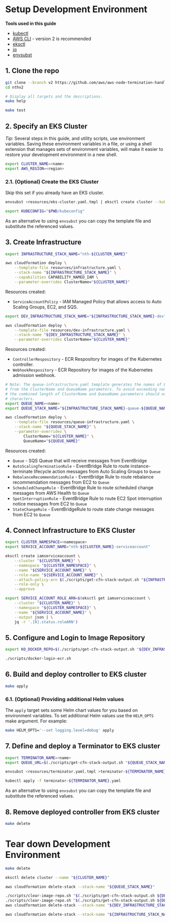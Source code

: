 # Setup Development Environment

**Tools used in this guide**
* [kubectl](https://docs.aws.amazon.com/eks/latest/userguide/install-kubectl.html)
* [AWS CLI](https://docs.aws.amazon.com/cli/latest/userguide/getting-started-install.html#getting-started-install-instructions) - version 2 is recommended
* [eksctl](https://docs.aws.amazon.com/eks/latest/userguide/eksctl.html)
* [jq](https://stedolan.github.io/jq/)
* [envsubst](https://www.gnu.org/software/gettext/manual/html_node/envsubst-Invocation.html)

## 1. Clone the repo

```sh
git clone --branch v2 https://github.com/aws/aws-node-termination-handler.git nthv2
cd nthv2

# Display all targets and the descriptions.
make help

make test
```

## 2. Specify an EKS Cluster

*Tip:* Several steps in this guide, and utility scripts, use environment variables. Saving these environment variables in a file, or using a shell extension that manages sets of environment variables, will make it easier to restore your development environment in a new shell.

```sh
export CLUSTER_NAME=<name>
export AWS_REGION=<region>
```

### 2.1. (Optional) Create the EKS Cluster

Skip this set if you already have an EKS cluster.

```sh
envsubst <resources/eks-cluster.yaml.tmpl | eksctl create cluster --kubeconfig "${PWD}/kubeconfig" -f -

export KUBECONFIG="$PWD/kubeconfig"
```

As an alternative to using `envsubst` you can copy the template file and substitute the referenced values.

## 3. Create Infrastructure

```sh
export INFRASTRUCTURE_STACK_NAME="nth-${CLUSTER_NAME}"

aws cloudformation deploy \
    --template-file resources/infrastructure.yaml \
    --stack-name "${INFRASTRUCTURE_STACK_NAME}" \
    --capabilities CAPABILITY_NAMED_IAM \
    --parameter-overrides ClusterName="${CLUSTER_NAME}"
```

Resources created:

* `ServiceAccountPolicy` - IAM Managed Policy that allows access to Auto Scaling Groups, EC2, and SQS.

```sh
export DEV_INFRASTRUCTURE_STACK_NAME="${INFRASTRUCTURE_STACK_NAME}-dev"

aws cloudformation deploy \
    --template-file resources/dev-infrastructure.yaml \
    --stack-name "${DEV_INFRASTRUCTURE_STACK_NAME}" \
    --parameter-overrides ClusterName="${CLUSTER_NAME}"
```

Resources created:

* `ControllerRespository` - ECR Respository for images of the Kubernetes controller.
* `WebhookRespository` - ECR Repository for images of the Kubernetes admission webhook.

```sh
# Note: The queue-infrastructure.yaml template generates the names of EventBridge rules
# from the ClusterName and QueueName parameters. To avoid exceeding name length limits
# the combined length of ClusterName and QueueName parameters should not exceed 51
# characters.
export QUEUE_NAME=<name>
export QUEUE_STACK_NAME="${INFRASTRUCTURE_STACK_NAME}-queue-${QUEUE_NAME}"

aws cloudformation deploy \
    --template-file resources/queue-infrastructure.yaml \
    --stack-name "${QUEUE_STACK_NAME}" \
    --parameter-overrides \
        ClusterName="${CLUSTER_NAME}" \
        QueueName="${QUEUE_NAME}"
```

Resources created:

* `Queue` - SQS Queue that will receive messages from EventBridge
* `AutoScalingTerminationRule` - EventBridge Rule to route instance-terminate lifecycle action messages from Auto Scaling Groups to `Queue`
* `RebalanceRecommendationRule` - EventBridge Rule to route rebalance recommendation messages from EC2 to `Queue`
* `ScheduledChangeRule` - EventBridge Rule to route scheduled change messages from AWS Health to `Queue`
* `SpotInterruptionRule` - EventBridge Rule to route EC2 Spot interruption notice messages from EC2 to `Queue`
* `StateChangeRule` - EventBridgeRule to route state change messages from EC2 to `Queue`

## 4. Connect Infrastructure to EKS Cluster

```sh
export CLUSTER_NAMESPACE=<namespace>
export SERVICE_ACCOUNT_NAME="nth-${CLUSTER_NAME}-serviceaccount"

eksctl create iamserviceaccount \
    --cluster "${CLUSTER_NAME}" \
    --namespace "${CLUSTER_NAMESPACE}" \
    --name "${SERVICE_ACCOUNT_NAME}" \
    --role-name "${SERVICE_ACCOUNT_NAME}" \
    --attach-policy-arn $(./scripts/get-cfn-stack-output.sh "${INFRASTRUCTURE_STACK_NAME}" ServiceAccountPolicyARN) \
    --role-only \
    --approve

export SERVICE_ACCOUNT_ROLE_ARN=$(eksctl get iamserviceaccount \
    --cluster "${CLUSTER_NAME}" \
    --namespace "${CLUSTER_NAMESPACE}" \
    --name "${SERVICE_ACCOUNT_NAME}" \
    --output json | \
    jq -r '.[0].status.roleARN')
```

## 5. Configure and Login to Image Repository

```sh
export KO_DOCKER_REPO=$(./scripts/get-cfn-stack-output.sh "${DEV_INFRASTRUCTURE_STACK_NAME}" RepositoryBaseURI)

./scripts/docker-login-ecr.sh
```

## 6. Build and deploy controller to EKS cluster

```sh
make apply
```

### 6.1. (Optional) Providing additional Helm values

The `apply` target sets some Helm chart values for you based on environment variables. To set additional Helm values use the `HELM_OPTS` make argument. For example:

```sh
make HELM_OPTS='--set logging.level=debug' apply
```

## 7. Define and deploy a Terminator to EKS cluster

```sh
export TERMINATOR_NAME=<name>
export QUEUE_URL=$(./scripts/get-cfn-stack-output.sh "${QUEUE_STACK_NAME}" QueueURL)

envsubst <resources/terminator.yaml.tmpl >terminator-${TERMINATOR_NAME}.yaml

kubectl apply -f terminator-${TERMINATOR_NAME}.yaml
```

As an alternative to using `envsubst` you can copy the template file and substitute the referenced values.

## 8. Remove deployed controller from EKS cluster

```sh
make delete
```

# Tear down Development Environment

```sh
make delete

eksctl delete cluster --name "${CLUSTER_NAME}"

aws cloudformation delete-stack --stack-name "${QUEUE_STACK_NAME}"

./scripts/clear-image-repo.sh "$(./scripts/get-cfn-stack-output.sh ${DEV_INFRASTRUCTURE_STACK_NAME} ControllerRepositoryName)"
./scripts/clear-image-repo.sh "$(./scripts/get-cfn-stack-output.sh ${DEV_INFRASTRUCTURE_STACK_NAME} WebhookRepositoryName)"
aws cloudformation delete-stack --stack-name "${DEV_INFRASTRUCTURE_STACK_NAME}"

aws cloudformation delete-stack --stack-name "${INFRASTRUCTURE_STACK_NAME}"
```
